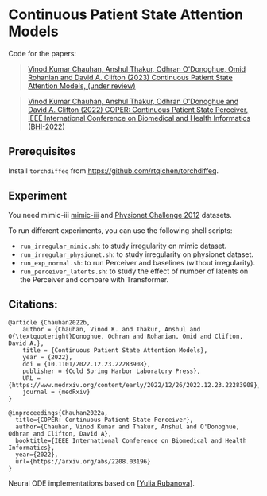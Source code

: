 # Continuous Patient State Attention Models

Code for the papers:
> [Vinod Kumar Chauhan, Anshul Thakur, Odhran O'Donoghue, Omid Rohanian and David A. Clifton (2023) Continuous Patient State Attention Models, (under review)](https://www.medrxiv.org/content/10.1101/2022.12.23.22283908v1)

> [Vinod Kumar Chauhan, Anshul Thakur, Odhran O'Donoghue and David A. Clifton (2022) COPER: Continuous Patient State Perceiver, IEEE International Conference on Biomedical and Health Informatics (BHI-2022)](https://arxiv.org/abs/2208.03196)

## Prerequisites

Install `torchdiffeq` from https://github.com/rtqichen/torchdiffeq.

## Experiment

You need mimic-iii [mimic-iii](https://github.com/YerevaNN/mimic3-benchmarks) and [Physionet Challenge 2012](https://physionet.org/content/challenge-2012/1.0.0/) datasets.

To run different experiments, you can use the following shell scripts:
* ```run_irregular_mimic.sh```: to study irregularity on mimic dataset.
* ```run_irregular_physionet.sh```: to study irregularity on physionet dataset.
* ```run_exp_normal.sh```: to run Perceiver and baselines (without irregularity).
* ```run_perceiver_latents.sh```: to study the effect of number of latents on the Perceiver and compare with Transformer.

## Citations:
```
@article {Chauhan2022b,
	author = {Chauhan, Vinod K. and Thakur, Anshul and O{\textquoteright}Donoghue, Odhran and Rohanian, Omid and Clifton, David A.},
	title = {Continuous Patient State Attention Models},
	year = {2022},
	doi = {10.1101/2022.12.23.22283908},
	publisher = {Cold Spring Harbor Laboratory Press},
	URL = {https://www.medrxiv.org/content/early/2022/12/26/2022.12.23.22283908},
	journal = {medRxiv}
}

@inproceedings{Chauhan2022a,
  title={COPER: Continuous Patient State Perceiver},
  author={Chauhan, Vinod Kumar and Thakur, Anshul and O'Donoghue, Odhran and Clifton, David A},
  booktitle={IEEE International Conference on Biomedical and Health Informatics},
  year={2022},
  url={https://arxiv.org/abs/2208.03196}
}
```

Neural ODE implementations based on [[Yulia Rubanova]](https://github.com/YuliaRubanova/latent_ode).
